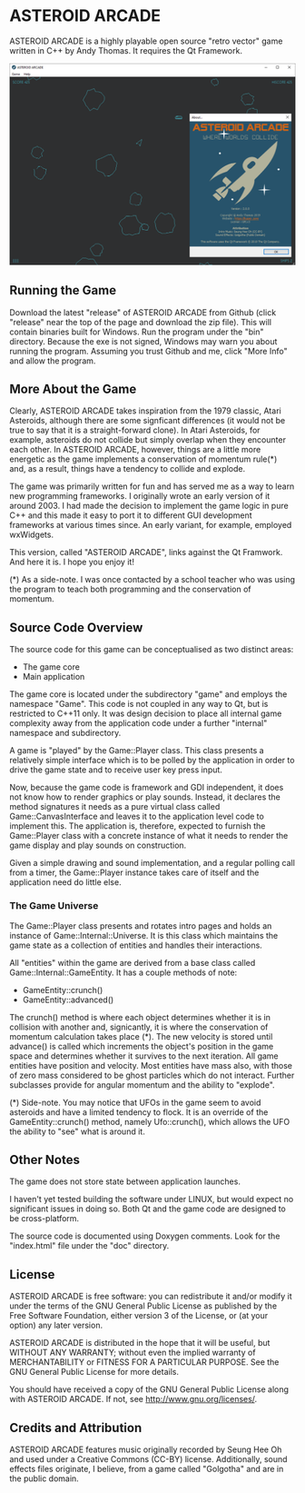 # ASTEROID ARCADE #
ASTEROID ARCADE is a highly playable open source "retro vector" game written in C++ by Andy
Thomas. It requires the Qt Framework.

![ASTEROID ARCADE SCREENSHOT](/SCREENSHOT.png?raw=true "ASTEROID ARCADE SCREENSHOT")

## Running the Game ##
Download the latest "release" of ASTEROID ARCADE from Github (click "release" near the top of the page and download the zip file). This will contain binaries built for Windows. Run the program under the "bin" directory. Because the exe is not signed, Windows may warn you about running the program. Assuming you trust Github and me, click "More Info" and allow the program.

## More About the Game ##
Clearly, ASTEROID ARCADE takes inspiration from the 1979 classic, Atari Asteroids,
although there are some signficant differences (it would not be true to say that it 
is a straight-forward clone). In Atari Asteroids, for example, asteroids do not
collide but simply overlap when they encounter each other. In ASTEROID ARCADE,
however, things are a little more energetic as the game implements a
conservation of momentum rule(*) and, as a result, things have a tendency
to collide and explode.

The game was primarily written for fun and has served me as a way to learn new
programming frameworks. I originally wrote an early version of it around 2003.
I had made the decision to implement the game logic in pure C++ and this made
it easy to port it to different GUI development frameworks at various times
since. An early variant, for example, employed wxWidgets.

This version, called "ASTEROID ARCADE", links against the Qt Framwork. And here
it is. I hope you enjoy it!
 
(*) As a side-note. I was once contacted by a school teacher who was using the
program to teach both programming and the conservation of momentum.

## Source Code Overview ##
The source code for this game can be conceptualised as two
distinct areas:

* The game core
* Main application

The game core is located under the subdirectory "game" and employs the
namespace "Game". This code is not coupled in any way to Qt, but is restricted
to C++11 only. It was design decision to place all internal game complexity
away from the application code under a further "internal" namespace and
subdirectory.

A game is "played" by the Game::Player class. This class presents a relatively
simple interface which is to be polled by the application in order to drive
the game state and to receive user key press input.

Now, because the game code is framework and GDI independent, it does not know
how to render graphics or play sounds. Instead, it declares the method signatures
it needs as a pure virtual class called Game::CanvasInterface and leaves it to
the application level code to implement this. The application is, therefore,
expected to furnish the Game::Player class with a concrete instance of what it
needs to render the game display and play sounds on construction.

Given a simple drawing and sound implementation, and a regular polling call from
a timer, the Game::Player instance takes care of itself and the application need
do little else.

### The Game Universe ###
The Game::Player class presents and rotates intro pages and holds an instance
of Game::Internal::Universe. It is this class which maintains the game state
as a collection of entities and handles their interactions.

All "entities" within the game are derived from a base class called
Game::Internal::GameEntity. It has a couple methods of note:

* GameEntity::crunch()
* GameEntity::advanced()

The crunch() method is where each object determines whether it is in
collision with another and, signicantly, it is where the conservation
of momentum calculation takes place (*). The new velocity is stored until
advance() is called which increments the object's position in the game
space and determines whether it survives to the next iteration. All
game entities have position and velocity. Most entities have mass also,
with those of zero mass considered to be ghost particles which do
not interact. Further subclasses provide for angular momentum and the
ability to "explode".

(*) Side-note. You may notice that UFOs in the game seem to avoid
asteroids and have a limited tendency to flock. It is an override of the
GameEntity::crunch() method, namely Ufo::crunch(), which allows the UFO
the ability to "see" what is around it.

## Other Notes ##
The game does not store state between application launches.

I haven't yet tested building the software under LINUX, but would expect
no significant issues in doing so. Both Qt and the game code are
designed to be cross-platform.

The source code is documented using Doxygen comments. Look for the
"index.html" file under the "doc" directory.

## License ##
ASTEROID ARCADE is free software: you can redistribute it and/or modify
it under the terms of the GNU General Public License as published by the
Free Software Foundation, either version 3 of the License, or
(at your option) any later version.

ASTEROID ARCADE is distributed in the hope that it will be useful,
but WITHOUT ANY WARRANTY; without even the implied warranty of
MERCHANTABILITY or FITNESS FOR A PARTICULAR PURPOSE. See the
GNU General Public License for more details.

You should have received a copy of the GNU General Public License
along with ASTEROID ARCADE. If not, see <http://www.gnu.org/licenses/>.

## Credits and Attribution ##
ASTEROID ARCADE features music originally recorded by Seung Hee Oh
and used under a Creative Commons (CC-BY) license. Additionally,
sound effects files originate, I believe, from a game called "Golgotha"
and are in the public domain.
